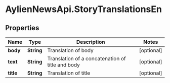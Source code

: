# AylienNewsApi.StoryTranslationsEn

## Properties

Name | Type | Description | Notes
------------ | ------------- | ------------- | -------------
**body** | **String** | Translation of body | [optional] 
**text** | **String** | Translation of a concatenation of title and body | [optional] 
**title** | **String** | Translation of title | [optional] 


